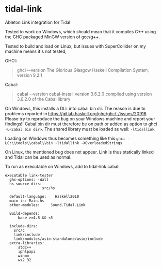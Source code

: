 # tidal-link

Ableton Link integration for Tidal

Tested to work on Windows, which should mean that it compiles C++
using the GHC packaged MinGW version of gcc/g++.

Tested to build and load on Linux, but issues with SuperCollider on my machine means it's not tested,

GHCI:
> ghci --version
> The Glorious Glasgow Haskell Compilation System, version 9.2.1

Cabal:
> cabal --version
> cabal-install version 3.6.2.0
> compiled using version 3.6.2.0 of the Cabal library

On Windows, this installs a DLL into cabal bin dir.
The reason is due to problems reported in https://gitlab.haskell.org/ghc/ghc/-/issues/20918.
Please try to reproduce the bug on your Windows machine and report your findings!!
Cabal bin dir must therefore be on path or added as option to
ghci `-L<cabal bin dir>`.
The shared library must be loaded as well: `-ltidallink`.

Loading on Windows thus becomes something like this `ghci -LC:\\tools\\cabal\\bin -ltidallink -XOverloadedStrings`

On Linux, the mentioned bug does not appear. Link is thus statically linked and Tidal can be used as normal.

To run as executable on Windows, add to tidal-link.cabal:
```
executable link-tester
  ghc-options: -Wall
  hs-source-dirs:
                 src/hs

  default-language:    Haskell2010
  main-is: Main.hs
  other-modules:     Sound.Tidal.Link

  Build-depends:
      base >=4.8 && <5

  include-dirs:
    src/c
    link/include
    link/modules/asio-standalone/asio/include
  extra-libraries:
      stdc++
      iphlpapi
      winmm
      ws2_32
```